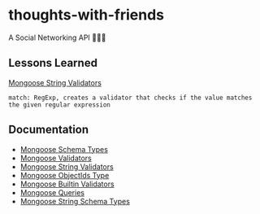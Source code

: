 # thoughts-with-friends

A Social Networking API 🐻🦊🐼

## Lessons Learned

[Mongoose String Validators](https://mongoosejs.com/docs/schematypes.html#string-validators)

```
match: RegExp, creates a validator that checks if the value matches the given regular expression
```

## Documentation

- [Mongoose Schema Types](https://mongoosejs.com/docs/schematypes.html)
- [Mongoose Validators](https://mongoosejs.com/docs/validation.html)
- [Mongoose String Validators](https://mongoosejs.com/docs/schematypes.html#string-validators)
- [Mongoose ObjectIds Type](https://mongoosejs.com/docs/schematypes.html#objectids)
- [Mongoose Builtin Validators](https://mongoosejs.com/docs/validation.html#built-in-validators)
- [Mongoose Queries](https://mongoosejs.com/docs/queries.html)
- [Mongoose String Schema Types](https://mongoosejs.com/docs/schematypes.html#strings)
